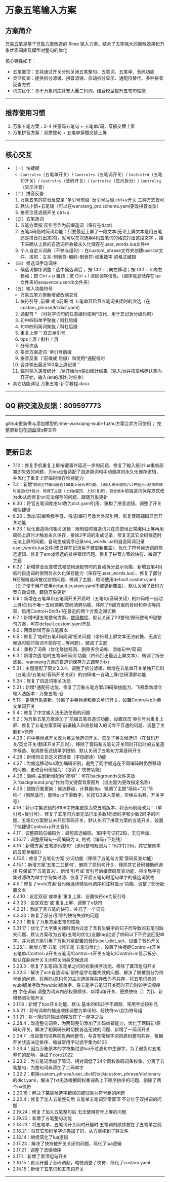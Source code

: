 # 万象五笔输入方案

## 方案简介
[万象五笔](https://github.com/zhhwux/wxwubi)是基于[万象方案](https://github.com/amzxyz/rime_wanxiang_pinyin)改造的 Rime 输入方案。结合了五笔强大的离散效果和万象优质词库及模型对整句的优化

核心特性如下：
- 五笔置顶：支持通过开关分别关闭五笔整句、五笔词、五笔单、音码功能
- 灵活反查：提供拆分滤镜、拼音滤镜、自动拆分显示、通配符替代、多种拼音反查方式
- 词库优化：基于万象词库补充大量二码词，结合模型提升五笔句性能

---

## 推荐使用习惯
1. 万象五笔方案：2-4 任意码五笔句 + 五笔单/词，穿插交替上屏  
2. 万象拼音方案：双拼整句 + 五笔单穿插交替上屏  

---

## 核心交互
- （一）快捷键
    - `Control+a`（五笔单开关）/ `Control+s`（五笔词开关）/ `Control+d`（五笔句开关）/ `Control+y`（音码开关）/ `Control+z`（显示拆分）/ `Control+q`（显示注音） 
- （二）拼音反查
    1. 万象五笔的拼音反查是 '单引号前缀  `反引号后缀  ctrl+y开关  三种方式皆可
    2. 默认小鹤+五笔辅（可以在wanxiang_pro.schema.yaml更改拼音类型）
    3. 拼音注音滤镜开关 ctrl+q
- （三）五笔造词
    1. 五笔方案按`反引号作为前缀造词（保存在ti.txt）
    2. 五笔4码临时简词功能：只要最近上屏了一段文本(无论上屏文本是用五笔还是拼音打出来的)，就可以在次选用4码五笔词的格式打出这段文字 ，接下来确认上屏的自造词将会被永久化储存在user_words.lua文件中
    3. 个人自定义词典（不参与组句）：在custom_phrase文件夹创建user.txt文件，按照：文本-制表符-编码-制表符-权重数字 的格式编辑
- （四）候选词手动调序
    - 候选词排序调整：选中候选词后 ，按 Ctrl + j 向左移动；按 Ctrl + k 向右移动；按 Ctrl + p 置顶；按 Ctrl + l 清除调序信息。（调序信息储存在lua文件夹的sequence.userdb文件夹）
- （五）输入功能符号
    - 万象五笔方案新增或改动交互
    1. 快符引导 ;前缀 或 o前缀 或 五笔单开启且五笔词关闭时的次选（在custom_phrase/kf.dict.yaml）
    2. 通配符 *  （可将字词句的任意编码使用*取代，用于忘记拆分编码时）
    3. 句中四码单字聚拢 / 斜杠后缀
    4. 句中四码简词聚拢 / 斜杠后缀
    5. 重复上屏 '' 双击单引号
    6. tips上屏 / 斜杠上屏
    7. 分号次选
    8. 拼音方案造词 '单引号前缀
    9. 拼音反查（'前缀或`后缀）和使用*通配符时
    10. 合并输出最近100条上屏记录 '`
    11. 临时输入速度统计：/st开始/en输出统计结果（输入/st并按空格确认空内容开始，输入/en的/斜杠时结束）
- 其它功能详见 万象五笔-新手教程.docx
---

 ## QQ 群交流及反馈：809597773  
 
---

github更新需与添加模型的rime-wanxiang-wubi-fuzhu方案合并方可使用；
完整更新包在[网盘](https://share.feijipan.com/s/bpHxxlYM)或q群文件

---

## 更新日志
- 7.10：修复手机重复上屏按键事件延迟一步的问题、修复了输入统计lua重新部署即失效的问题、为ios设备适配了自造简词和手动调序的永久化保存逻辑，并优化了重复上屏临时储存维持能力
- 7.2：新增'`前缀合并输出最近100条上屏历史功能、为输入统计增加/st开始/en结束的临时速度统计能力、微调了主题（上划p置顶、上划l复原）、将仓版本`前缀造词保存方式改为db从而修复txt无法保存的问题、跟随万象更新
- 6.30：将官五笔词库由txt改为dict.yaml引用、重构了拼音滤镜、调整了开关和快捷键
- 6.26：添加/前缀希腊字母、将/前缀符号改为外部引用、恢复音码辅码显示开关功能
- 6.23：优化自造简词相关逻辑：限制临时自造词只在先使用正常编码上屏再用简码上屏时才触发永久保存，排除2字词的生成记录，修复无其它全码候选时无法上屏的问题，自动生成调序记录seq_words.lua和自造简词记录user_words.lua文件(使已存在记录免于被更新覆盖)、优化了符号候选词的筛选逻辑、修复了emoji候选的排序错误问题、恢复了拼音方案的快符、微调了主题
- 6.22：新增拼音反查模式和使用通配符时的自动拆分显示功能、新增五笔4码临时自造词的使用后永久化保存能力（保存在user_words.lua）、修复了部分N前缀候选词被过滤的问题、微调了主题、取消使用default.custom.yaml（为了便于用户使用default.custom.yaml不被更新覆盖）、默认关闭了音码方案自动调频、跟随万象更新
- 6.9：新增在五笔单和五笔词开关开启时（五笔句/音码关闭）的四码唯一自动上屏/四码不唯一五码顶屏/空码清屏功能、移除了9键方案的音码和单词等内容、启用Control+Shift+1在最近的两个方案之间切换
- 6.7：新增9键五笔整句方案，[使用教程](https://github.com/Rayalizing/wubiMatrix)、默认关闭了23整句/原码整句/9键整句方案，可在default.custom.yaml开启
- 6.6：网盘新增万象五笔版本
- 6.5：修复了‘临时五笔4码简词’相关问题（带符号上屏文本无法转换、无其它候选时临时简词不能存在…等问题）、微调了主题
- 6.4：重构了词典（优化聚拢规则、删除多余词库、添加句中/简词）
- 6.3：新增次选‘临时五笔4码简词’功能（四码打出最近上屏文本）、微调了拆分滤镜、wanxiang方案的自造词保存方式调整为txt
- 5.31：主题适配了同文3.3.4、调整了拆分滤镜、新增在五笔单开关单独开启时（五笔词/五笔句/音码开关关闭）的四码唯一自动上屏/空码清屏功能
- 5.24：修复了自造词相关功能
- 5.21：新增*通配符功能、修复了万象五笔方案/四码聚拢能力、飞机盘新增仓输入法版本：万象五笔-仓
- 5.13：更随万象更新、分离了中英标点和英文单词开关，设置Control+p为英文单词开关
- 5.4：修复了中文输入法无法使用的问题
- 5.2：为万象五笔方案添加了`前缀五笔自造词功能、设置双击'单引号为重复上屏、修复了五笔方案音码'前辍输入和直接输入的词库不互通的问题、调整了主题和o快符
- 4.29：将中英标点开关改为英文候选词开关、恢复了英文候选词（在音码开关/英文开关/翻译开关开启时）、移除了音码和五笔句开关同时开启时的五笔逐字候选、取消拼音滤镜单字限制、默认关闭了五笔句方案音码开关
- 4.28：新增同文自定义按键音（字母朗读）功能
- 4.27：为候选移动lua添加编码识别，避免了同字候选在不同编码时仍然移动的问题、更改音码前缀为'（取消了'快符功能）
- 4.26：简纯-主题新增配色“简明”：可在backgrounds文件夹放入“background.png”作为同文键盘背景图片（或主题内更改指定名称）
- 4.25：跟随万象更新：候选移动，计算器/tip、微调了主题“简纯+”为“简纯-”（删除底行，删除q-p下滑数字，长按123进入菜单，空格左右移，开关字号）
- 4.19：将小字集滤镜的8105字符集更换为秃五笔版本、将音码前缀改为'`（单引号+反引号）、修复了五笔句方案无法打出多数1码音码字和少数2码字的问题、五笔句方案默认未开启音码开关、默认关闭了拼音方案的五笔开关、设置了快捷键Control+y开关音码
- 4.17：调整原码句编码为：最短首选编码，1码字有词打2码，无词后加_
- 4.16.17：调整原码句一简编码为 a_ 格式（编码+下划线）
- 4.16：新增方案‘五笔原码整句’（原码整句规则为：1码字打2码，其它按原本的五笔单编码）
- 4.15.5：修复了五笔句方案'分词功能（移除了五笔句方案'音码反查功能）
- 4.15.1：新增方案‘五笔二三整句’、删除了原码句开关、移除其它音码辅助码选择 只保留了‘五笔首末’、新增'引号或`反引号后缀音码反查功能、将全局字符集过滤改为单字字符集过滤、恢复了开启五笔句时组句单字的候选词资格
- 4.5：修复了wubi方案‘音码候选词辅助码调序和注释显示’功能、调整了部分配置文本
- 4.4.10：设定双击'或单击`重复上屏、设置快符oe为反引号
- 4.3.23：设定双击'或`重复上屏、调整了o快符
- 4.3.21：添加了秃五笔的快符、补充了一个词典
- 4.2.20：修复了部分/引导的快符失效的问题
- 4.2.1：恢复了万象方案五笔句性能
- 3.31.17：优化了大字集关闭时因为过滤了含有生僻字的句子而导致的五笔句缺失问题、默认方案改为五笔(五笔句优化)设置tag过滤了四码以下不完全匹配单字、并为该方案引用了万象方案配置的音码user_dict_set、设置了音码开关
- 3.25.1：新增方案 五笔（纯五笔 五笔句优化）、设置了快捷键Control+z开关五笔单/Control+a开关五笔词/Control+s开关五笔句/Control+m显示拆分、默认在翻译开关关闭时关闭英文候选词
- 3.23.3：修复了五笔词/五笔单之间的权重排序功能、移除了置顶组句开关
- 3.22.5：解决了ach自造词与`部件组字功能失效的问题、解决了㛚被划分为符号组的问题、将两码/原码句的主次选排序共存改为不共存、将五笔词典的wubi版单字改为wubici版单字、将五笔字五笔词开关同时开启时的字词顺序由 字在词前 调整为词典内部权重顺序、新增u编开关、更换快符〔〕为[]、新增预测功能开关
- 3.17.8：新增了tips开关功能、默认 基本的6码3字不调频、常用字滤镜补充
- 3.5.21：将句词单的输出顺序调整为单词句、将快符ov\划为符号组
- 3.1.21：将一简词的输出顺序放在了一简字之后
- 2.28.4：改造整句词典，为两码整句添加了加码纠错能力、优化了两码句/原码句开关，解决了相同码长时切换首选无效的问题、新增了一简词开关
- 2.24.7：改良整句词典实现两码整句，与含有常规字词的原码整句共存，根据开关状态决定排序、缩减常用字过滤字集为8105
- 2.23.4：因为万象原本的字符集过滤lua不过滤句中生僻字，为了避免对五笔整句的影响，换成了core2022
- 2.23.2：为五笔词添加了简词、相对调低了24个同权重码词条权重、分离了五笔整句，为整句词典添加了二码单字
- 2.22.2：更换custom_phrase/user_dict的txt为custom_phrase/dictionary的dict.yaml，解决了txt无法根据同权重词条上下顺序排序的问题、删除了两个ox快符
- 2.20.18：解决了某些候选字错误的被归类为符号组的问题
- 2.20.4：修复了加入五笔整句后 五笔单五笔词异常置顶 不让位于双拼词的问题
- 2.19.24：修复了加入五笔整句后 无法使用符号上屏的问题
- 2.19.23：新增了五笔整句功能
- 2.18.23：将五笔单、五笔词开关同时开启时 五笔词的顺序放在了五笔单之前
- 2.18.21：将其它形码单字词典加了词，从方案移到了群文件
- 2.18.14：继续简化了lua逻辑
- 2.17.23：解决了快符被开关关闭的问题，简化了lua逻辑
- 2.17.21：调整了滤镜顺序
- 2.17.1：新增了置顶组句开关
- 2.16.15：默认开启了音码调频，略微调整了快符，简化了custom.yaml
- 2.14.15：新增了五笔词和五笔词开关

---